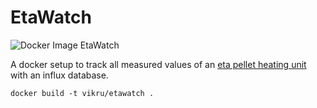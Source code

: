 # **EtaWatch**

![Docker Image EtaWatch](https://github.com/VK/EtaWatch/workflows/Docker%20Image%20EtaWatch/badge.svg?branch=master)

A docker setup to track all measured values ​​of an [eta pellet heating unit](https://www.eta.co.at/) with an influx database.

```
docker build -t vikru/etawatch .
```